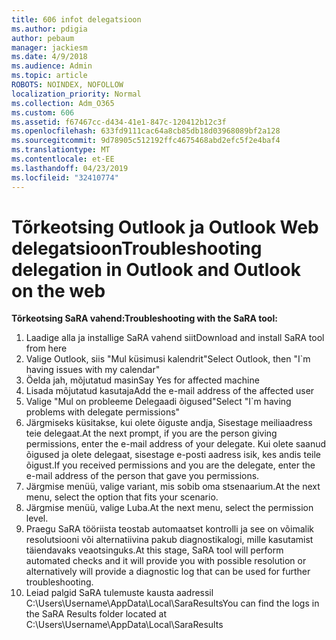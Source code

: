 ```yaml
---
title: 606 infot delegatsioon
ms.author: pdigia
author: pebaum
manager: jackiesm
ms.date: 4/9/2018
ms.audience: Admin
ms.topic: article
ROBOTS: NOINDEX, NOFOLLOW
localization_priority: Normal
ms.collection: Adm_O365
ms.custom: 606
ms.assetid: f67467cc-d434-41e1-847c-120412b12c3f
ms.openlocfilehash: 633fd9111cac64a8cb85db18d03968089bf2a128
ms.sourcegitcommit: 9d78905c512192ffc4675468abd2efc5f2e4baf4
ms.translationtype: MT
ms.contentlocale: et-EE
ms.lasthandoff: 04/23/2019
ms.locfileid: "32410774"
---
```

# <a name="troubleshooting-delegation-in-outlook-and-outlook-on-the-web"></a><span data-ttu-id="39c11-102">Tõrkeotsing Outlook ja Outlook Web delegatsioon</span><span class="sxs-lookup"><span data-stu-id="39c11-102">Troubleshooting delegation in Outlook and Outlook on the web</span></span>

<span data-ttu-id="39c11-103">**Tõrkeotsing SaRA vahend:**</span><span class="sxs-lookup"><span data-stu-id="39c11-103">**Troubleshooting with the SaRA tool:**</span></span>

1. <span data-ttu-id="39c11-104">Laadige alla ja installige SaRA vahend siit</span><span class="sxs-lookup"><span data-stu-id="39c11-104">Download and install SaRA tool from here</span></span>
1. <span data-ttu-id="39c11-105">Valige Outlook, siis "Mul küsimusi kalendrit"</span><span class="sxs-lookup"><span data-stu-id="39c11-105">Select Outlook, then "I\`m having issues with my calendar"</span></span>
1. <span data-ttu-id="39c11-106">Öelda jah, mõjutatud masin</span><span class="sxs-lookup"><span data-stu-id="39c11-106">Say Yes for affected machine</span></span>
1. <span data-ttu-id="39c11-107">Lisada mõjutatud kasutaja</span><span class="sxs-lookup"><span data-stu-id="39c11-107">Add the e-mail address of the affected user</span></span>
1. <span data-ttu-id="39c11-108">Valige "Mul on probleeme Delegaadi õigused"</span><span class="sxs-lookup"><span data-stu-id="39c11-108">Select "I\`m having problems with delegate permissions"</span></span>
1. <span data-ttu-id="39c11-109">Järgmiseks küsitakse, kui olete õiguste andja, Sisestage meiliaadress teie delegaat.</span><span class="sxs-lookup"><span data-stu-id="39c11-109">At the next prompt, if you are the person giving permissions, enter the e-mail address of your delegate.</span></span> <span data-ttu-id="39c11-110">Kui olete saanud õigused ja olete delegaat, sisestage e-posti aadress isik, kes andis teile õigust.</span><span class="sxs-lookup"><span data-stu-id="39c11-110">If you received permissions and you are the delegate, enter the e-mail address of the person that gave you permissions.</span></span>
1. <span data-ttu-id="39c11-111">Järgmise menüü, valige variant, mis sobib oma stsenaarium.</span><span class="sxs-lookup"><span data-stu-id="39c11-111">At the next menu, select the option that fits your scenario.</span></span> 
1. <span data-ttu-id="39c11-112">Järgmise menüü, valige Luba.</span><span class="sxs-lookup"><span data-stu-id="39c11-112">At the next menu, select the permission level.</span></span>
1. <span data-ttu-id="39c11-113">Praegu SaRA tööriista teostab automaatset kontrolli ja see on võimalik resolutsiooni või alternatiivina pakub diagnostikalogi, mille kasutamist täiendavaks veaotsinguks.</span><span class="sxs-lookup"><span data-stu-id="39c11-113">At this stage, SaRA tool will perform automated checks and it will provide you with possible resolution or alternatively will provide a diagnostic log that can be used for further troubleshooting.</span></span>
1. <span data-ttu-id="39c11-114">Leiad palgid SaRA tulemuste kausta aadressil C:\Users\Username\AppData\Local\SaraResults</span><span class="sxs-lookup"><span data-stu-id="39c11-114">You can find the logs in the SaRA Results folder located at C:\Users\Username\AppData\Local\SaraResults</span></span>